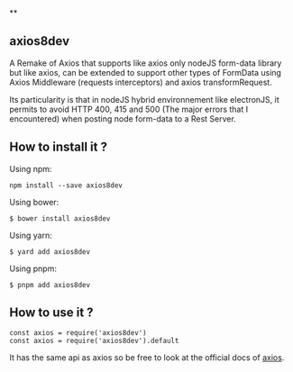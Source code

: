 ﻿**

## axios8dev


A Remake of Axios that supports like axios only nodeJS form-data library but like axios, can be extended to support other types of FormData using Axios Middleware (requests interceptors) and axios transformRequest.

Its particularity is that in nodeJS hybrid environnement like electronJS, it permits to avoid HTTP 400, 415 and 500 (The major errors that I encountered) when posting node form-data to a Rest Server.



## How to install it ?

Using npm:

    npm install --save axios8dev

Using bower:

    $ bower install axios8dev

Using yarn:

    $ yard add axios8dev

Using pnpm:

    $ pnpm add axios8dev



## How to use it ?

    const axios = require('axios8dev')
    const axios = require('axios8dev').default

It has the same api as axios so be free to look at the official docs of [axios](https://github.com/axios/axios).

